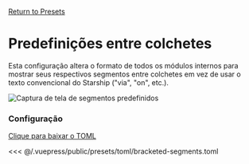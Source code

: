 [Return to Presets](./README.md#bracketed-segments)

# Predefinições entre colchetes

Esta configuração altera o formato de todos os módulos internos para mostrar seus respectivos segmentos entre colchetes em vez de usar o texto convencional do Starship ("via", "on", etc.).

![Captura de tela de segmentos predefinidos](/presets/img/bracketed-segments.png)

### Configuração

[Clique para baixar o TOML](/presets/toml/bracketed-segments.toml)

<<< @/.vuepress/public/presets/toml/bracketed-segments.toml
